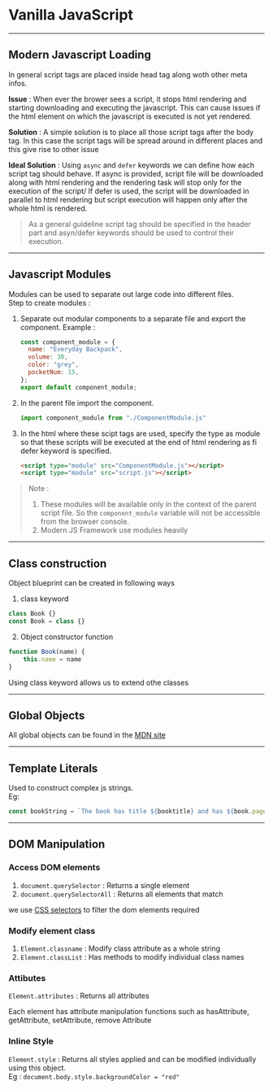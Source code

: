 
# Vanilla JavaScript

***

## Modern Javascript Loading

In general script tags are placed inside head tag along woth other meta infos.

__Issue__ : When ever the brower sees a script, it stops html rendering and starting downloading and executing the javascript. This can cause issues if the html element on which the javascript is executed is not yet rendered.

__Solution__ : A simple solution is to place all those script tags after the body tag. In this case the script tags will be spread around in different places and this give rise to other issue

__Ideal Solution__ : Using `async` and `defer` keywords we can define how each script tag should behave. If async is provided, script file will be downloaded along with html rendering and the rendering task will stop only for the execution of the script/ If defer is used, the script will be downloaded in parallel to html rendering but script execution will happen only after the whole html is rendered.

>As a general guideline script tag should be specified in the header part and asyn/defer keywords should be used to control their execution.

***

## Javascript Modules

Modules can be used to separate out large code into different files.  
Step to create modules :
1. Separate out modular components to a separate file and export the component. Example :
    ```js
    const component_module = {
      name: "Everyday Backpack",
      volume: 30,
      color: "grey",
      pocketNum: 15,
    };
    export default component_module;
    ```
2. In the parent file import the component.
    ```js
    import component_module from "./ComponentModule.js"
    ```
3. In the html where these scipt tags are used, specify the type as module so that these scripts will be executed at the end of html rendering as fi defer keyword is specified.
    ```html
    <script type="module" src="ComponentModule.js"></script>
    <script type="module" src="script.js"></script>
    ```
> Note :  
>1. These modules will be available only in the context of the parent script file. So the `component_module` variable will not be accessible from the browser console.
>2. Modern JS Framework use modules heavily 

***

## Class construction

Object blueprint can be created in following ways

1. class keyword
```js
class Book {}
const Book = class {}
```

2. Object constructor function
```js
function Book(name) {
    this.name = name
}
```

Using class keyword allows us to extend othe classes

***

## Global Objects

All global objects can be found in the [MDN site](https://developer.mozilla.org/en-US/docs/Web/JavaScript/Reference/Global_Objects)


***

## Template Literals

Used to construct complex js strings.  
Eg: 
```js
const bookString = `The book has title ${booktitle} and has ${book.pages} pages` 
```

***
## DOM Manipulation

### Access DOM elements
1. `document.querySelector` : Returns a single element
2. `document.querySelectorAll` : Returns all elements that match 

we use [CSS selectors](https://developer.mozilla.org/en-US/docs/Web/CSS/CSS_Selectors) to filter the dom elements required

### Modify element class
1. `Element.classname` : Modify class attribute as a whole string
2. `Element.classList` : Has methods to modify individual class names

### Attibutes
`Element.attributes` : Returns all attributes

Each element has attribute manipulation functions such as hasAttribute, getAttribute, setAttribute, remove Attribute

### Inline Style
`Element.style` : Returns all styles applied and can be modified individually using this object.  
Eg : `document.body.style.backgroundColor = "red"`